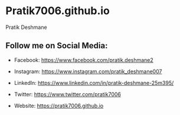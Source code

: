 # Pratik7006.github.io
Pratik Deshmane

## Follow me on Social Media:

* Facebook: <https://www.facebook.com/pratik.deshmane2>

* Instagram: <https://www.instagram.com/pratik_deshmane007>

* LinkedIn: <https://www.linkedin.com/in/pratik-deshmane-25m395/>

* Twitter: <https://www.twitter.com/pratik7006>
* Website: <https://pratik7006.github.io>





